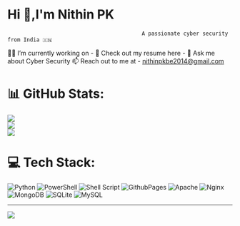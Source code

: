 #                                                       Hi 👋,I'm Nithin PK
                                              A passionate cyber security from India 🇮🇳

👨‍💻 I’m currently working on -
📑 Check out my resume here -
💬 Ask me about Cyber Security
📫 Reach out to me at - nithinpkbe2014@gmail.com

# 📊 GitHub Stats:
![](https://github-readme-stats.vercel.app/api?username=Nithinpkgowda&theme=vue-dark&hide_border=false&include_all_commits=true&count_private=false)<br/>
![](https://github-readme-streak-stats.herokuapp.com/?user=Nithinpkgowda&theme=vue-dark&hide_border=false)<br/>
![](https://github-readme-stats.vercel.app/api/top-langs/?username=Nithinpkgowda&theme=vue-dark&hide_border=false&include_all_commits=true&count_private=false&layout=compact)

# 💻 Tech Stack:
![Python](https://img.shields.io/badge/python-3670A0?style=flat&logo=python&logoColor=ffdd54) ![PowerShell](https://img.shields.io/badge/PowerShell-%235391FE.svg?style=flat&logo=powershell&logoColor=white) ![Shell Script](https://img.shields.io/badge/shell_script-%23121011.svg?style=flat&logo=gnu-bash&logoColor=white) ![GithubPages](https://img.shields.io/badge/github%20pages-121013?style=flat&logo=github&logoColor=white) ![Apache](https://img.shields.io/badge/apache-%23D42029.svg?style=flat&logo=apache&logoColor=white) ![Nginx](https://img.shields.io/badge/nginx-%23009639.svg?style=flat&logo=nginx&logoColor=white) ![MongoDB](https://img.shields.io/badge/MongoDB-%234ea94b.svg?style=flat&logo=mongodb&logoColor=white) ![SQLite](https://img.shields.io/badge/sqlite-%2307405e.svg?style=flat&logo=sqlite&logoColor=white) ![MySQL](https://img.shields.io/badge/mysql-%2300000f.svg?style=flat&logo=mysql&logoColor=white)


---
[![](https://visitcount.itsvg.in/api?id=Nithinpkgowda&icon=0&color=0)](https://visitcount.itsvg.in)

<!-- Proudly created with GPRM ( https://gprm.itsvg.in ) -->


